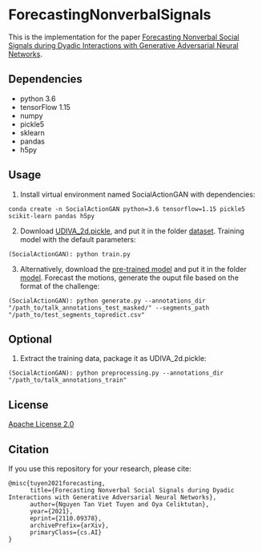 # ForecastingNonverbalSignals

  

This is the implementation for the paper [Forecasting Nonverbal Social Signals during Dyadic Interactions with Generative Adversarial Neural Networks](https://arxiv.org/abs/2110.09378).

## Dependencies
* python 3.6
* tensorFlow 1.15
* numpy
* pickle5
* sklearn
* pandas
* h5py

## Usage

1. Install virtual environment named SocialActionGAN with dependencies:

``` console
conda create -n SocialActionGAN python=3.6 tensorflow=1.15 pickle5 scikit-learn pandas h5py
```

2.  Download [UDIVA_2d.pickle](https://drive.google.com/drive/folders/1I3xFvgljFxjImlNdR7qvP9M4AvgEI7Dc?usp=sharing), and put it in the folder [dataset](https://github.com/TuyenNguyenTanViet/ForecastingNonverbalSignals/tree/main/dataset). Training model with the default parameters:

``` console
(SocialActionGAN): python train.py
```

3. Alternatively, download the [pre-trained model](https://drive.google.com/drive/folders/1oohhV4Rryfw09Y1XMsBsS1bQorDx0HaC?usp=sharing) and put it in the folder [model](https://github.com/TuyenNguyenTanViet/ForecastingNonverbalSignals/tree/main/model). Forecast the motions, generate the ouput file based on the format of the challenge:

``` console
(SocialActionGAN): python generate.py --annotations_dir "/path_to/talk_annotations_test_masked/" --segments_path "/path_to/test_segments_topredict.csv"
```

## Optional

1. Extract the training data, package it as UDIVA_2d.pickle:

``` console
(SocialActionGAN): python preprocessing.py --annotations_dir "/path_to/talk_annotations_train"
```

## License
[Apache License 2.0](http://www.apache.org/licenses/LICENSE-2.0)

## Citation
If you use this repository for your research, please cite:

```
@misc{tuyen2021forecasting,
      title={Forecasting Nonverbal Social Signals during Dyadic Interactions with Generative Adversarial Neural Networks}, 
      author={Nguyen Tan Viet Tuyen and Oya Celiktutan},
      year={2021},
      eprint={2110.09378},
      archivePrefix={arXiv},
      primaryClass={cs.AI}
}
```